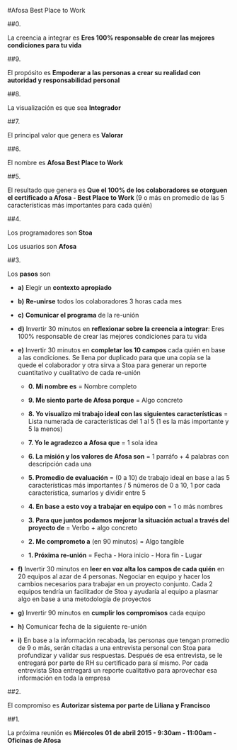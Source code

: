 #Afosa Best Place to Work

##0. 

La creencia a integrar es **Eres 100% responsable de crear las mejores condiciones para tu vida**

##9. 

El propósito es **Empoderar a las personas a crear su realidad con autoridad y responsabilidad personal**
  
##8. 

La visualización es que sea **Integrador**
  
##7. 

El principal valor que genera es **Valorar**

##6. 

El nombre es **Afosa Best Place to Work**
  
##5. 

El resultado que genera es **Que el 100% de los colaboradores se otorguen el certificado a Afosa - Best Place to Work** (9 o más en promedio de las 5 características más importantes para cada quién)
  
##4. 

Los programadores son **Stoa**

Los usuarios son **Afosa**
  
##3. 

Los **pasos** son	

- **a)** Elegir un **contexto apropiado**

- **b)** **Re-unirse** todos los colaboradores 3 horas cada mes

- **c)** **Comunicar el programa** de la re-unión

- **d)** Invertir 30 minutos en **reflexionar sobre la creencia a integrar**: Eres 100% responsable de crear las mejores condiciones para tu vida
  
- **e)** Invertir 30 minutos en **completar los 10 campos** cada quién en base a las condiciones. Se llena por duplicado para que una copia se la quede el colaborador y otra sirva a Stoa para generar un reporte cuantitativo y cualitativo de cada re-unión

   - **0. Mi nombre es** = Nombre completo
  
  - **9. Me siento parte de Afosa porque** = Algo concreto
  
  - **8. Yo visualizo mi trabajo ideal con las siguientes características** = Lista numerada de características del 1 al 5 (1 es la más importante y 5 la menos)

  - **7. Yo le agradezco a Afosa que** = 1 sola idea
  
  - **6. La misión y los valores de Afosa son** = 1 parráfo + 4 palabras con descripción cada una
  
  - **5. Promedio de evaluación** = (0 a 10) de trabajo ideal en base a las 5 características más importantes /  5 números de 0 a 10, 1 por cada característica, sumarlos y dividir entre 5
  
  - **4. En base a esto voy a trabajar en equipo con** = 1 o más nombres
  
  - **3. Para que juntos podamos mejorar la situación actual a través del proyecto de** = Verbo +  algo concreto
  
  - **2. Me comprometo a** (en 90 minutos) = Algo tangible
  
  - **1. Próxima re-unión** = Fecha - Hora inicio - Hora fin - Lugar

- **f)** Invertir 30 minutos en **leer en voz alta los campos de cada quién** en 20 equipos al azar de 4 personas. Negociar en equipo y hacer los cambios necesarios para trabajar en un proyecto conjunto. Cada 2 equipos tendría un facilitador de Stoa y ayudaría al equipo a plasmar algo en base a una metodología de proyectos

- **g)** Invertir 90 minutos en **cumplir los compromisos** cada equipo

- **h)** Comunicar fecha de la siguiente re-unión

- **i)** En base a la información recabada, las personas que tengan promedio de 9 o más, serán citadas a una entrevista personal con Stoa para profundizar y  validar sus respuestas. Después de esa entrevista, se le entregará por parte de RH su certificado para sí mismo. Por cada entrevista Stoa entregará un reporte cualitativo para aprovechar esa información en toda la empresa

##2. 

El compromiso es **Autorizar sistema por parte de Liliana y Francisco**

##1.

La próxima reunión es **Miércoles 01 de abril 2015 - 9:30am - 11:00am - Oficinas de Afosa**

